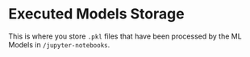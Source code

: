 # Executed Models Storage

This is where you store `.pkl` files that have been processed by the ML Models in `/jupyter-notebooks`. 
